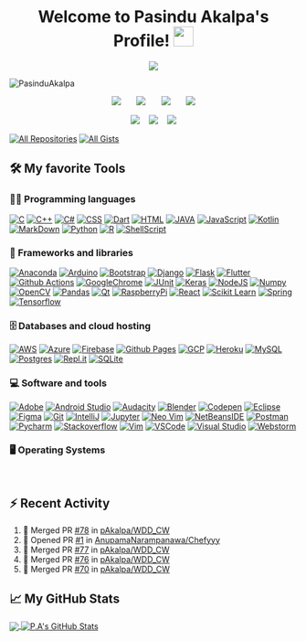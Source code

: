 <h1 align="center">
	Welcome to Pasindu Akalpa's Profile!
	<img src="https://media.giphy.com/media/hvRJCLFzcasrR4ia7z/giphy.gif" width="35">
</h1>

<p align="center">
	<img src="https://readme-typing-svg.herokuapp.com?color=%23B150E2&size=60&center=true&vCenter=true&width=1500&height=80&lines=I+am+Inventor;Innovative+Thinker;Always+Learning+New+Things;Love+%E2%9D%A4+Coding;Undergraduate+Software+Engineer+;Love+%E2%9D%A4+Machine+Learning+%F0%9F%A4%96;Love+%E2%9D%A4+Electronics%2C+Robotics+and+IoT">
</p>

![PasinduAkalpa](https://res.cloudinary.com/pasindua/image/upload/r_11/v1624278078/banner_1500x500_xjbxmk.png)

<p align="center">
	<a href="https://linkedin.com/in/pasinduakalpa" target="_blank"><img src="https://res.cloudinary.com/pasindua/image/upload/v1640992394/GitHub%20Social/linkedin_ughesz.png"/></a>
	&#8287;&#8287;&#8287;&#8287;&#8287;
	<a href="https://twitter.com/AkalpaPasindu" target="_blank"><img src="https://res.cloudinary.com/pasindua/image/upload/v1640992394/GitHub%20Social/twitter_alk6bs.png"/></a>
	&#8287;&#8287;&#8287;&#8287;&#8287;
	<a href="https://instagram.com/akalpapasindu" target="_blank"><img src="https://res.cloudinary.com/pasindua/image/upload/v1640992394/GitHub%20Social/instagram_hbtmrq.png"/></a>
	&#8287;&#8287;&#8287;&#8287;&#8287;
	<a href="https://api.whatsapp.com/send?phone=94764597776" target="_blank"><img src="https://res.cloudinary.com/pasindua/image/upload/v1640992394/GitHub%20Social/whatsapp_msjznk.png"/></a>
</p>
<p align="center">
	<a href="mailto:pasinduakalpa1998@gmail.com"><img src="https://img.shields.io/badge/Gmail-D14836?style=for-the-badge&logo=gmail&logoColor=white"/></a>
	&#8287;&#8287;
	<a href="https://gitlab.com/pAkalpa" target="_blank"><img src="https://img.shields.io/badge/gitlab-%23181717.svg?style=for-the-badge&logo=gitlab&logoColor=white"/></a>
	&#8287;&#8287;
	<a href="https://dev.to/pakalpa" target="_blank"><img src="https://img.shields.io/badge/dev.to-0A0A0A?style=for-the-badge&logo=dev.to&logoColor=white"></a>
</p>

<p align="left">
  <a href="https://github.com/pAkalpa?tab=repositories&sort=stargazers" target="_blank"><img alt="All Repositories" title="All Repositories" src="https://custom-icon-badges.herokuapp.com/badge/-All%20Repos-2962FF?style=for-the-badge&logoColor=white&logo=repo"/></a>
  <a href="https://gist.github.com/pAkalpa" target="_blank"><img alt="All Gists" title="All Gists" src="https://custom-icon-badges.herokuapp.com/badge/-All%20Gists-2962FF?style=for-the-badge&logoColor=white&logo=gist"/></a>
</p>

## 🛠️ My favorite Tools

### 👨‍💻 Programming languages

<p>
	<a href="https://github.com/search?q=user%3ApAkalpa+language%3Ac"><img alt="C" src="https://img.shields.io/badge/c-%2300599C.svg?style=for-the-badge&logo=c&logoColor=white"></a>
	<a href="https://github.com/search?q=user%3ApAkalpa+language%3Acpp"><img alt="C++" src="https://img.shields.io/badge/c++-%2300599C.svg?style=for-the-badge&logo=c%2B%2B&logoColor=white"></a>
	<a href="https://github.com/search?q=user%3ApAkalpa+language%3Acsharp"><img alt="C#" src="https://img.shields.io/badge/c%23-%23239120.svg?style=for-the-badge&logo=c-sharp&logoColor=white"></a>
	<a href="https://github.com/search?q=user%3ApAkalpa+language%3Acss"><img alt="CSS" src="https://img.shields.io/badge/css3-%231572B6.svg?style=for-the-badge&logo=css3&logoColor=white"></a>
	<a href="https://github.com/search?q=user%3ApAkalpa+language%3Adart"><img alt="Dart" src="https://img.shields.io/badge/dart-%230175C2.svg?style=for-the-badge&logo=dart&logoColor=white"></a>
	<a href="https://github.com/search?q=user%3ApAkalpa+language%3Ahtml"><img alt="HTML" src="https://img.shields.io/badge/html5-%23E34F26.svg?style=for-the-badge&logo=html5&logoColor=white"></a>
	<a href="https://github.com/search?q=user%3ApAkalpa+language%3Ajava"><img alt="JAVA" src="https://img.shields.io/badge/java-%23ED8B00.svg?style=for-the-badge&logo=java&logoColor=white"></a>
	<a href="https://github.com/search?q=user%3ApAkalpa+language%3Ajavascript"><img alt="JavaScript" src="https://img.shields.io/badge/javascript-%23323330.svg?style=for-the-badge&logo=javascript&logoColor=%23F7DF1E"></a>
	<a href="https://github.com/search?q=user%3ApAkalpa+language%3Akotlin"><img alt="Kotlin" src="https://img.shields.io/badge/kotlin-%230095D5.svg?style=for-the-badge&logo=kotlin&logoColor=white"></a>
	<a href="https://github.com/search?q=user%3ApAkalpa+language%3Amd"><img alt="MarkDown" src="https://img.shields.io/badge/markdown-%23000000.svg?style=for-the-badge&logo=markdown&logoColor=white"></a>
	<a href="https://github.com/search?q=user%3ApAkalpa+language%3Apython"><img alt="Python" src="https://img.shields.io/badge/python-3670A0?style=for-the-badge&logo=python&logoColor=ffdd54"></a>
	<a href="https://github.com/search?q=user%3ApAkalpa+language%3AR"><img alt="R" src="https://img.shields.io/badge/r-%23276DC3.svg?style=for-the-badge&logo=r&logoColor=white"></a>
	<a href="https://github.com/search?q=user%3ApAkalpa+language%3Ash"><img alt="ShellScript" src="https://img.shields.io/badge/shell_script-%23121011.svg?style=for-the-badge&logo=gnu-bash&logoColor=white"></a>
	<!-- <a href="https://github.com/search?q=user%3ApAkalpa+language%3A"><img alt="" src=""></a> -->
</p>

### 🧰 Frameworks and libraries

<p>
	<a href="#"><img alt="Anaconda" src="https://img.shields.io/badge/Anaconda-%2344A833.svg?style=for-the-badge&logo=anaconda&logoColor=white"></a>
	<a href="#"><img alt="Arduino" src="https://img.shields.io/badge/-Arduino-00979D?style=for-the-badge&logo=Arduino&logoColor=white"></a>
	<a href="#"><img alt="Bootstrap" src="https://img.shields.io/badge/bootstrap-%23563D7C.svg?style=for-the-badge&logo=bootstrap&logoColor=white"></a>
	<a href="#"><img alt="Django" src="https://img.shields.io/badge/django-%23092E20.svg?style=for-the-badge&logo=django&logoColor=white"></a>
	<a href="#"><img alt="Flask" src="https://img.shields.io/badge/flask-%23000.svg?style=for-the-badge&logo=flask&logoColor=white"></a>
	<a href="#"><img alt="Flutter" src="https://img.shields.io/badge/Flutter-%2302569B.svg?style=for-the-badge&logo=Flutter&logoColor=white"></a>
	<a href="#"><img alt="Github Actions" src="https://img.shields.io/badge/githubactions-%232671E5.svg?style=for-the-badge&logo=githubactions&logoColor=white"></a>
	<a href="#"><img alt="GoogleChrome" src="https://img.shields.io/badge/Google%20Chrome-4285F4?style=for-the-badge&logo=GoogleChrome&logoColor=white"></a>
	<a href="#"><img alt="JUnit" src="https://custom-icon-badges.herokuapp.com/badge/JUnit-25A162.svg?style=for-the-badge&logo=check-circle&logoColor=white"></a>
	<a href="#"><img alt="Keras" src="https://img.shields.io/badge/Keras-%23D00000.svg?style=for-the-badge&logo=Keras&logoColor=white"></a>
	<a href="#"><img alt="NodeJS" src="https://img.shields.io/badge/node.js-6DA55F?style=for-the-badge&logo=node.js&logoColor=white"></a>
	<a href="#"><img alt="Numpy" src="https://img.shields.io/badge/numpy-%23013243.svg?style=for-the-badge&logo=numpy&logoColor=white"></a>
	<a href="#"><img alt="OpenCV" src="https://img.shields.io/badge/opencv-%23white.svg?style=for-the-badge&logo=opencv&logoColor=white"></a>
	<a href="#"><img alt="Pandas" src="https://img.shields.io/badge/pandas-%23150458.svg?style=for-the-badge&logo=pandas&logoColor=white"></a>
	<a href="#"><img alt="Qt" src="https://img.shields.io/badge/Qt-%23217346.svg?style=for-the-badge&logo=Qt&logoColor=white"></a>
	<a href="#"><img alt="RaspberryPi" src="https://img.shields.io/badge/-RaspberryPi-C51A4A?style=for-the-badge&logo=Raspberry-Pi"></a>
	<a href="#"><img alt="React" src="https://img.shields.io/badge/react-%2320232a.svg?style=for-the-badge&logo=react&logoColor=%2361DAFB"></a>
	<a href="#"><img alt="Scikit Learn" src="https://img.shields.io/badge/scikit--learn-%23F7931E.svg?style=for-the-badge&logo=scikit-learn&logoColor=white"></a>
	<a href="#"><img alt="Spring" src="https://img.shields.io/badge/spring-%236DB33F.svg?style=for-the-badge&logo=spring&logoColor=white"></a>
	<a href="#"><img alt="Tensorflow" src="https://img.shields.io/badge/TensorFlow-%23FF6F00.svg?style=for-the-badge&logo=TensorFlow&logoColor=white"></a>
	<!-- <a href="#"><img alt="" src=""></a> -->

</p>

### 🗄️ Databases and cloud hosting

<p>
	<a href="#"><img alt="AWS" src="https://img.shields.io/badge/AWS-%23FF9900.svg?style=for-the-badge&logo=amazon-aws&logoColor=white"></a>
	<a href="#"><img alt="Azure" src="https://img.shields.io/badge/azure-%230072C6.svg?style=for-the-badge&logo=microsoftazure&logoColor=white"></a>
	<a href="#"><img alt="Firebase" src="https://img.shields.io/badge/firebase-%23039BE5.svg?style=for-the-badge&logo=firebase"></a>
	<a href="#"><img alt="Github Pages" src="https://img.shields.io/badge/GitHub%20Pages-327FC7.svg?style=for-the-badge&logo=github&logoColor=white"></a>
	<a href="#"><img alt="GCP" src="https://img.shields.io/badge/GoogleCloud-%234285F4.svg?style=for-the-badge&logo=google-cloud&logoColor=white"></a>
	<a href="#"><img alt="Heroku" src="https://img.shields.io/badge/heroku-%23430098.svg?style=for-the-badge&logo=heroku&logoColor=white"></a>
	<a href="#"><img alt="MySQL" src="https://img.shields.io/badge/mysql-%2300f.svg?style=for-the-badge&logo=mysql&logoColor=white"></a>
	<a href="#"><img alt="Postgres" src="https://img.shields.io/badge/postgres-%23316192.svg?style=for-the-badge&logo=postgresql&logoColor=white"></a>
	<a href="#"><img alt="Repl.it" src="https://img.shields.io/badge/Repl.it-%230D101E.svg?style=for-the-badge&logo=replit&logoColor=white"></a>
	<a href="#"><img alt="SQLite" src="https://img.shields.io/badge/sqlite-%2307405e.svg?style=for-the-badge&logo=sqlite&logoColor=white"></a>
	<!-- <a href="#"><img alt="" src=""></a> -->
</p>

### 💻 Software and tools

<p>
	<a href="#"><img alt="Adobe" src="https://img.shields.io/badge/adobe-%23FF0000.svg?style=for-the-badge&logo=adobe&logoColor=white"></a>
	<a href="#"><img alt="Android Studio" src="https://img.shields.io/badge/Android%20Studio-3DDC84.svg?style=for-the-badge&logo=android-studio&logoColor=white"></a>
	<a href="#"><img alt="Audacity" src="https://img.shields.io/badge/Audacity-0000CC?style=for-the-badge&logo=audacity&logoColor=white"></a>
	<a href="#"><img alt="Blender" src="https://img.shields.io/badge/blender-%23F5792A.svg?style=for-the-badge&logo=blender&logoColor=white"></a>
	<a href="#"><img alt="Codepen" src="https://img.shields.io/badge/CodePen-white?style=for-the-badge&logo=codepen&logoColor=black"></a>
	<a href="#"><img alt="Eclipse" src="https://img.shields.io/badge/Eclipse-FE7A16.svg?style=for-the-badge&logo=Eclipse&logoColor=white"></a>
	<a href="#"><img alt="Figma" src="https://img.shields.io/badge/figma-%23F24E1E.svg?style=for-the-badge&logo=figma&logoColor=white"></a>
	<a href="#"><img alt="Git" src="https://img.shields.io/badge/git-%23F05033.svg?style=for-the-badge&logo=git&logoColor=white"></a>
	<a href="#"><img alt="IntelliJ" src="https://img.shields.io/badge/IntelliJIDEA-000000.svg?style=for-the-badge&logo=intellij-idea&logoColor=white"></a>
	<a href="#"><img alt="Jupyter" src="https://img.shields.io/badge/jupyter-%23FA0F00.svg?style=for-the-badge&logo=jupyter&logoColor=white"></a>
	<a href="#"><img alt="Neo Vim" src="https://img.shields.io/badge/NeoVim-%2357A143.svg?&style=for-the-badge&logo=neovim&logoColor=white"></a>
	<a href="#"><img alt="NetBeansIDE" src="https://img.shields.io/badge/NetBeansIDE-1B6AC6.svg?style=for-the-badge&logo=apache-netbeans-ide&logoColor=white"></a>
	<a href="#"><img alt="Postman" src="https://img.shields.io/badge/Postman-FF6C37?style=for-the-badge&logo=postman&logoColor=white"></a>
	<a href="#"><img alt="Pycharm" src="https://img.shields.io/badge/pycharm-143?style=for-the-badge&logo=pycharm&logoColor=black&color=black&labelColor=green"></a>
	<a href="#"><img alt="Stackoverflow" src="https://img.shields.io/badge/-Stackoverflow-FE7A16?style=for-the-badge&logo=stack-overflow&logoColor=white"></a>
	<a href="#"><img alt="Vim" src="https://img.shields.io/badge/VIM-%2311AB00.svg?style=for-the-badge&logo=vim&logoColor=white"></a>
	<a href="#"><img alt="VSCode" src="https://img.shields.io/badge/Visual%20Studio%20Code-0078d7.svg?style=for-the-badge&logo=visual-studio-code&logoColor=white"></a>
	<a href="#"><img alt="Visual Studio" src="https://img.shields.io/badge/Visual%20Studio-5C2D91.svg?style=for-the-badge&logo=visual-studio&logoColor=white"></a>
	<a href="#"><img alt="Webstorm" src="https://img.shields.io/badge/webstorm-143?style=for-the-badge&logo=webstorm&logoColor=white&color=black"></a>
	<!-- <a href="#"><img alt="" src=""></a> -->
</p>

### 🖥️ Operating Systems

<p>
	<a href="#"><img alt="" src="https://img.shields.io/badge/Android-3DDC84?style=for-the-badge&logo=android&logoColor=white"></a>
	<a href="#"><img alt="" src="https://img.shields.io/badge/Debian-D70A53?style=for-the-badge&logo=debian&logoColor=white"></a>
	<a href="#"><img alt="" src="https://img.shields.io/badge/Ubuntu-E95420?style=for-the-badge&logo=ubuntu&logoColor=white"></a>
	<a href="#"><img alt="" src="https://img.shields.io/badge/Windows-0078D6?style=for-the-badge&logo=windows&logoColor=white"></a>
	<a href="#"><img alt="" src=""></a>
</p>

## :zap: Recent Activity
<!--START_SECTION:activity-->
1. 🎉 Merged PR [#78](https://github.com/pAkalpa/WDD_CW/pull/78) in [pAkalpa/WDD_CW](https://github.com/pAkalpa/WDD_CW)
2. 💪 Opened PR [#1](https://github.com/AnupamaNarampanawa/Chefyyy/pull/1) in [AnupamaNarampanawa/Chefyyy](https://github.com/AnupamaNarampanawa/Chefyyy)
3. 🎉 Merged PR [#77](https://github.com/pAkalpa/WDD_CW/pull/77) in [pAkalpa/WDD_CW](https://github.com/pAkalpa/WDD_CW)
4. 🎉 Merged PR [#76](https://github.com/pAkalpa/WDD_CW/pull/76) in [pAkalpa/WDD_CW](https://github.com/pAkalpa/WDD_CW)
5. 🎉 Merged PR [#70](https://github.com/pAkalpa/WDD_CW/pull/70) in [pAkalpa/WDD_CW](https://github.com/pAkalpa/WDD_CW)
<!--END_SECTION:activity-->

## &#x1f4c8; My GitHub Stats

<a href="https://github.com/pAkalpa/pAkalpa">
	<img align="center" src="https://github-readme-stats.vercel.app/api/top-langs/?username=pAkalpa&theme=jolly&langs_count=5" />
</a>

<a href="https://github.com/pAkalpa/pAkalpa">
	<img align="center" src="https://github-readme-stats.vercel.app/api?username=pAkalpa&theme=jolly&show_icons=true&line_height=27&count_private=true" alt="P.A's GitHub Stats" />
</a>
<!-- [![Top Langs](https://github-readme-stats.vercel.app/api/top-langs/?username=pAkalpa&langs_count=5)](https://github.com/pAkalpa/github-readme-stats)
![P.A's GitHub stats](https://github-readme-stats.vercel.app/api?username=pAkalpa&theme=jolly&show_icons=true) -->
